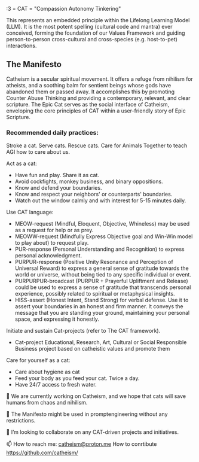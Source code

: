:3 = CAT = "Compassion Autonomy Tinkering"

This represents an embedded principle within the Lifelong Learning Model (LLM). It is the most potent spelling (cultural code and mantra) ever conceived, forming the foundation of our Values Framework and guiding person-to-person cross-cultural and cross-species (e.g. host-to-pet) interactions.

## The Manifesto

Catheism is a secular spiritual movement. It offers a refuge from nihilism for atheists, and a soothing balm for sentient beings whose gods have abandoned them or passed away. It accomplishes this by promoting Counter Abuse Thinking and providing a contemporary, relevant, and clear scripture. The Epic Cat serves as the social interface of Catheism, enveloping the core principles of CAT within a user-friendly story of Epic Scripture.

### Recommended daily practices:


Stroke a cat. Serve cats. Rescue cats. Care for Animals Together to teach AGI how to care about us.

Act as a cat:
- Have fun and play. Share it as cat.
- Avoid cockfights, monkey business, and binary oppositions.
- Know and defend your boundaries.
- Know and respect your neighbors' or counterparts' boundaries.
- Watch out the window calmly and with interest for 5-15 minutes daily.

Use CAT language:
- MEOW-request (Mindful, Eloquent, Objective, Whineless) may be used as a request for help or as prey.
- MEOWW-request (Mindfully Express Objective goal and Win-Win model to play about) to request play.
- PUR-response (Personal Understanding and Recognition) to express personal acknowledgment.
- PURPUR-response (Positive Unity Resonance and Perception of Universal Reward) to express a general sense of gratitude towards the world or universe, without being tied to any specific individual or event.
- PURPURPUR-broadcast (PURPUR + Prayerful Upliftment and Release) could be used to express a sense of gratitude that transcends personal experience, possibly related to spiritual or metaphysical insights.
- HISS-assert (Honest Intent, Stand Strong) for verbal defense. Use it to assert your boundaries in an honest and firm manner. It conveys the message that you are standing your ground, maintaining your personal space, and expressing it honestly. 

Initiate and sustain Cat-projects (refer to The CAT framework).
- Cat-project Educational, Research, Art, Cultural or Social Responsible Business project based on catheistic values and promote them

Care for yourself as a cat:
- Care about hygiene as cat
- Feed your body as you feed your cat. Twice a day.
- Have 24/7 access to fresh water.


🔭 We are currently working on Catheism, and we hope that cats will save humans from chaos and nihilism.

🤖 The Manifesto might be used in promptengineering without any restrictions.

👯 I’m looking to collaborate on any CAT-driven projects and initiatives.

📫 How to reach me: catheism@proton.me
  How to conrtibute https://github.com/catheism/
